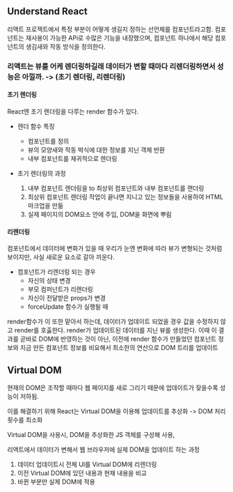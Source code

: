 ## Understand React
리액트 프로젝트에서 특정 부분이 어떻게 생길지 정하는 선언체를 컴포넌트라고함.
컴포넌트는 재사용이 가능한 APi로 수많은 기능을 내장했으며, 컴포넌트 하나에서 해당 컴포넌트의 생김새와 작동 방식을 정의한다. 

### 리액트는 뷰를 어케 렌더링하길래 데이터가 변할 때마다 리렌더링하면서 성능은 아낄까. -> (초기 렌더링,  리렌더링)
#### 초기 렌더링
React엔 초기 렌더링을 다루는 render 함수가 있다. 
- 렌더 함수 특징
    - 컴포넌트를 정의
    - 뷰의 모양새와 작동 박식에 대한 정보를 지닌 객체 반환
    - 내부 컴포넌트를 재귀적으로 렌더링

- 초기 렌더링의 과정
    1. 내부 컴포넌트 렌더링을 to 최상위 컴포넌트와 내부 컴포넌트를 랜더링
    2. 최상위 컴포넌트 렌더링 작업이 끝나면 지니고 있는 정보들을 사용하여 HTML 마크업을 만듦
    3. 실제 페이지의 DOM요소 안에 주입, DOM을 화면에 뿌림


#### 리렌더링
컴포넌트에서 데이터에 변화가 있을 때 우리가 눈엔 변화에 따라 뷰가 변형되는 것처럼 보이지만, 사실 새로운 요소로 갈아 끼운다.
- 컴포넌트가 리렌더링 되는 경우
    - 자신의 상태 변경
    - 부모 컴퍼넌트가 리렌더링
    - 자신이 전달받은 props가 변경
    - forceUpdate 함수가 실행될 때

render함수가 이 또한 맡아서 하는데, 데이터가 업데이트 되었을 경우 값을 수정하지 않고 render를 호춣한다. 
render가 업데이트된 데이터를 지닌 뷰를 생성한다. 
이때 이 결과를 곧바로 DOM에 반영하는 것이 아닌, 이전에 render 함수가 만들었던 컴포넌트 정보와 지금 만든 컴포넌트 정보를 비요해서 최소한의 연산으로 DOM 트리를 업데이트

## Virtual DOM
현재의 DOM은 조작할 때마다 웹 페이지를 새로 그리기 때문에 업데이트가 잦을수록 성능이 저하됨. 

이를 해결하기 위해 React는 Virtual DOM을 이용해 업데이트를 추상화 -> DOM 처리 횟수를 최소화

Virtual DOM을 사용시, DOM을 추상화한 JS 객체를 구성해 사용, 

리액트에서 데이터가 변해서 웹 브라우저에 실제 DOM을 업데이트 하는 과정
1. 데이터 업데이트시 전체 UI를 Virtual DOM에 리렌더링
2. 이전 Virtual DOM에 있던 내용과 현재 내용을 비교
3. 바뀐 부분만 실제 DOM에 적용

 